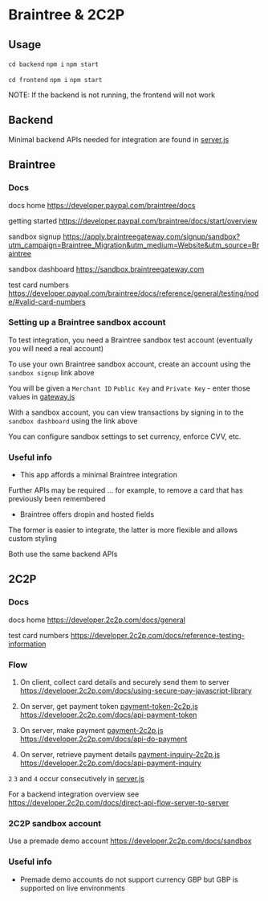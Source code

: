 # Braintree & 2C2P

## Usage

`cd backend`
`npm i`
`npm start`

`cd frontend`
`npm i`
`npm start`

NOTE: If the backend is not running, the frontend will not work

## Backend

Minimal backend APIs needed for integration are found in [server.js](backend/server.js)

## Braintree

### Docs

docs home https://developer.paypal.com/braintree/docs

getting started https://developer.paypal.com/braintree/docs/start/overview

sandbox signup https://apply.braintreegateway.com/signup/sandbox?utm_campaign=Braintree_Migration&utm_medium=Website&utm_source=Braintree

sandbox dashboard https://sandbox.braintreegateway.com

test card numbers https://developer.paypal.com/braintree/docs/reference/general/testing/node/#valid-card-numbers

### Setting up a Braintree sandbox account

To test integration, you need a Braintree sandbox test account (eventually you will need a real account)

To use your own Braintree sandbox account, create an account using the `sandbox signup` link above

You will be given a `Merchant ID` `Public Key` and `Private Key` - enter those values in [gateway.js](backend/js/braintree/gateway.js)

With a sandbox account, you can view transactions by signing in to the `sandbox dashboard` using the link above

You can configure sandbox settings to set currency, enforce CVV, etc.

### Useful info

* This app affords a minimal Braintree integration

Further APIs may be required ... for example, to remove a card that has previously been remembered

* Braintree offers dropin and hosted fields

The former is easier to integrate, the latter is more flexible and allows custom styling

Both use the same backend APIs

## 2C2P

### Docs

docs home https://developer.2c2p.com/docs/general

test card numbers https://developer.2c2p.com/docs/reference-testing-information

### Flow

1) On client, collect card details and securely send them to server https://developer.2c2p.com/docs/using-secure-pay-javascript-library

2) On server, get payment
   token [payment-token-2c2p.js](backend/js/2c2p/payment-token-2c2p.js) https://developer.2c2p.com/docs/api-payment-token

3) On server, make payment [payment-2c2p.js](backend/js/2c2p/payment-2c2p.js) https://developer.2c2p.com/docs/api-do-payment

4) On server, retrieve payment
   details [payment-inquiry-2c2p.js](backend/js/2c2p/payment-inquiry-2c2p.js) https://developer.2c2p.com/docs/api-payment-inquiry

`2` `3` and `4` occur consecutively in [server.js](backend/server.js)

For a backend integration overview see https://developer.2c2p.com/docs/direct-api-flow-server-to-server

### 2C2P sandbox account

Use a premade demo account https://developer.2c2p.com/docs/sandbox

### Useful info

* Premade demo accounts do not support currency GBP but GBP is supported on live environments
